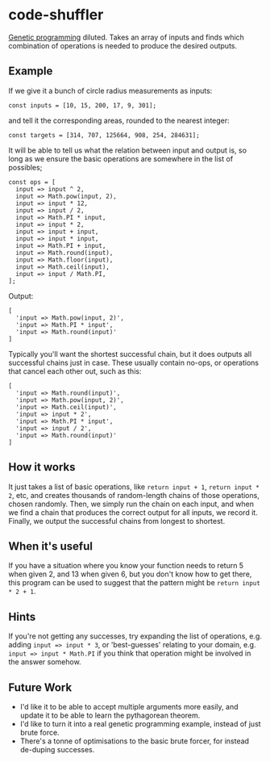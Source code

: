 # code-shuffler
[Genetic programming](https://en.wikipedia.org/wiki/Genetic_programming) diluted. Takes an array of inputs and finds which combination of operations is needed to produce the desired outputs.

## Example

If we give it a bunch of circle radius measurements as inputs:

`const inputs = [10, 15, 200, 17, 9, 301];`

and tell it the corresponding areas, rounded to the nearest integer:

`const targets = [314, 707, 125664, 908, 254, 284631];`

It will be able to tell us what the relation between input and output is, so long as we ensure the basic operations are somewhere in the list of possibles;

```
const ops = [
  input => input ^ 2,
  input => Math.pow(input, 2),
  input => input * 12,
  input => input / 2,
  input => Math.PI * input,
  input => input * 2,
  input => input + input,
  input => input * input,
  input => Math.PI + input,
  input => Math.round(input),
  input => Math.floor(input),
  input => Math.ceil(input),
  input => input / Math.PI,
];
```

Output:

```
[
  'input => Math.pow(input, 2)',
  'input => Math.PI * input',
  'input => Math.round(input)'
]
```

Typically you'll want the shortest successful chain, but it does outputs all successful chains just in case. These usually contain no-ops, or operations that cancel each other out, such as this:

```
[
  'input => Math.round(input)',
  'input => Math.pow(input, 2)',
  'input => Math.ceil(input)',
  'input => input * 2',
  'input => Math.PI * input',
  'input => input / 2',
  'input => Math.round(input)'
]
```

## How it works

It just takes a list of basic operations, like `return input + 1`, `return input * 2`, etc, and creates thousands of random-length chains of those operations, chosen randomly.
Then, we simply run the chain on each input, and when we find a chain that produces the correct output for all inputs, we record it.
Finally, we output the successful chains from longest to shortest.

## When it's useful

If you have a situation where you know your function needs to return 5 when given 2, and 13 when given 6, but you don't know how to get there, this program can be used to suggest that the pattern might be `return input * 2 + 1`.

## Hints

If you're not getting any successes, try expanding the list of operations, e.g. adding `input => input * 3`, or 'best-guesses' relating to your domain, e.g. `input => input * Math.PI` if you think that operation might be involved in the answer somehow.

## Future Work

* I'd like it to be able to accept multiple arguments more easily, and update it to be able to learn the pythagorean theorem.
* I'd like to turn it into a real genetic programming example, instead of just brute force.
* There's a tonne of optimisations to the basic brute forcer, for instead de-duping successes.